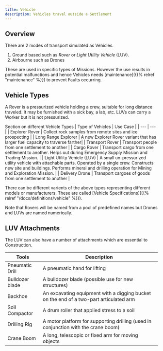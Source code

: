 ```yaml
---
title: Vehicle
description: Vehicles travel outside a Settlement
---
```


## Overview

There are 2 modes of transport simulated as Vehicles.
1. Ground based such as _Rover_ or _Light Utility Vehicle_ (LUV).
2. Airbourne such as Drones

These are used in specific types of Missions. However the use results in potential malfunctions and hence Vehicles needs [maintenance]({{% relref "maintenance" %}}) to prevent Faults occurring.

## Vehicle Types

A Rover is a pressurized vehicle holding a crew, suitable for long distance traveled. It may be furnished with a sick bay, a lab, etc. LUVs can carry a Worker but it is not pressurized. 

Section on different Vehicle Types
| Type of Vehicles | Use Case |
| --- | --- |
| Explorer Rover | Collect rock samples from remote sites and ice prospecting |
| Long Range Explorer | A new Explorer Rover variant that has larger fuel capacity to traverse farther|
| Transport Rover | Transport people from one settlement to another |
| Cargo Rover | Transport cargo from one settlement to another. Helps out during Emergency Supply Mission and Trading Mission. |
| Light Utility Vehicle (LUV) | A small un-pressurized  utility vehicle with attachable parts. Operated by a single crew. Constructs new site and buildings. Performs mineral and drilling operation for Mining and Exploration Mission. | 
| Delivery Drone | Transport cargoes of goods from one settlement to another |

There can be different varients of the above types representing different models or manufacturers. These are called [Vehicle Specifications]({{% relref "/docs/definitions/vehicle" %}}).

Note that Rovers will be named from a pool of predefined names but Drones and LUVs are named numerically.

## LUV Attachments
The LUV can also have a number of attachments which are essential to Construction.

| Tools | Description |
| --- | --- |
| Pneumatic Drill | A pneumatic hand for lifting |
| Bulldozer blade |  A bulldozer blade (possible use for new structures) | 
| Backhoe |  An excavating equipment with a digging bucket on the end of a two-part articulated arm |  
| Soil Compactor | A drum roller that applied stress to a soil | 
| Drilling Rig | A motor platform for supporting drilling (used in conjunction with the crane boom) | 
| Crane Boom | A long, telescopic or fixed arm for moving objects | 